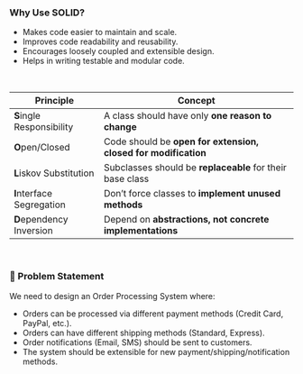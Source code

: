 ### Why Use SOLID?
* Makes code easier to maintain and scale.
* Improves code readability and reusability.
* Encourages loosely coupled and extensible design.
* Helps in writing testable and modular code.

&nbsp;

| Principle | Concept |
| --- | --- |
| **S**ingle Responsibility | A class should have only **one reason to change** |
| **O**pen/Closed | Code should be **open for extension, closed for modification** |
| **L**iskov Substitution | Subclasses should be **replaceable** for their base class |
| **I**nterface Segregation | Don’t force classes to **implement unused methods** |
| **D**ependency Inversion | Depend on **abstractions, not concrete implementations** |

&nbsp;

### 🛒 Problem Statement

We need to design an Order Processing System where:
- Orders can be processed via different payment methods (Credit Card, PayPal, etc.).
- Orders can have different shipping methods (Standard, Express).
- Order notifications (Email, SMS) should be sent to customers.
- The system should be extensible for new payment/shipping/notification methods.
